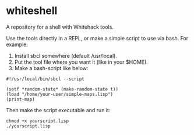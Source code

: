 # whiteshell
A repository for a shell with Whitehack tools.

Use the tools directly in a REPL, or make a simple script to use via bash. For example:

1. Install sbcl somewhere (default /usr/local).
2. Put the tool file where you want it (like in your $HOME).
3. Make a bash-script like below:

```
#!/usr/local/bin/sbcl --script

(setf *random-state* (make-random-state t))
(load "/home/your-user/simple-maps.lisp")
(print-map)
```

Then make the script executable and run it:

```
chmod +x yourscript.lisp
./yourscript.lisp
```
